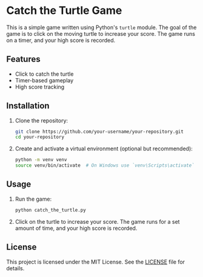 # Catch the Turtle Game

This is a simple game written using Python's `turtle` module. The goal of the game is to click on the moving turtle to increase your score. The game runs on a timer, and your high score is recorded.

## Features

- Click to catch the turtle
- Timer-based gameplay
- High score tracking

## Installation

1. Clone the repository:

    ```bash
    git clone https://github.com/your-username/your-repository.git
    cd your-repository
    ```

2. Create and activate a virtual environment (optional but recommended):

    ```bash
    python -m venv venv
    source venv/bin/activate  # On Windows use `venv\Scripts\activate`
    ```

## Usage

1. Run the game:

    ```bash
    python catch_the_turtle.py
    ```

2. Click on the turtle to increase your score. The game runs for a set amount of time, and your high score is recorded.

## License

This project is licensed under the MIT License. See the [LICENSE](LICENSE) file for details.
